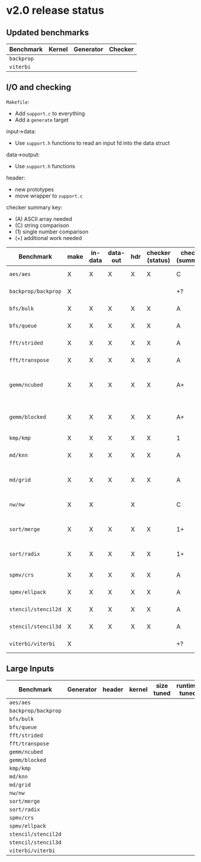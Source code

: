 # v2.0 release status

## Updated benchmarks

Benchmark | Kernel | Generator | Checker
--------- | ------ | --------- | -------
`backprop` | | |
`viterbi` | | |

## I/O and checking
`Makefile`:
 - Add `support.c` to everything
 - Add a `generate` target

input->data:
 - Use `support.h` functions to read an input fd into the data struct

data->output:
 - Use `support.h` functions

header:
 - new prototypes
 - move wrapper to `support.c`

checker summary key:
 - (A) ASCII array needed
 -  (C) string comparison
 - (1) single number comparison
 - (+) additional work needed

Benchmark | make | in-data | data-out | hdr | checker (status) | checker (summary) | checker (description)
--------- | ---- | ------- | -------- | --- | ---------------- | ----------------- | ---------------------
`aes/aes` |X|X|X|X|X|C|string compare
`backprop/backprop` |X| | | | |+?|(more work needed)
`bfs/bulk` |X|X|X|X|X|A|horizon counts
`bfs/queue` |X|X|X|X|X|A|horizon counts
`fft/strided` |X|X|X|X|X|A|compare array ±eps
`fft/transpose` |X|X|X|X|X|A|compare array ±eps
`gemm/ncubed` |X|X|X|X|X|A+|compare matrix ±eps; change data type to float
`gemm/blocked` |X|X|X|X|X|A+|compare matrix ±eps; change data type to float
`kmp/kmp` |X|X|X|X|X|1|match count
`md/knn` |X|X|X|X|X|A|compare positions ±eps
`md/grid` |X|X|X|X|X|A|compare positions ±eps
`nw/nw` |X|X| |X| |C|Compare aligned sequences
`sort/merge` |X|X|X|X|X|1+|Check sortedness and sum
`sort/radix` |X|X|X|X|X|1+|Check sortedness and sum
`spmv/crs` |X|X|X|X|X|A|Compare vector ±eps
`spmv/ellpack` |X|X|X|X|X|A|Compare vector ±eps
`stencil/stencil2d` |X|X|X|X|X|A|Compare matrix
`stencil/stencil3d` |X|X|X|X|X|A|Compare matrix
`viterbi/viterbi` |X| | | | |+?|(more work needed)

## Large Inputs
Benchmark | Generator | header | kernel | size tuned | runtime tuned
--------- | --------- | ------ | ------ | ---------- | -------------
`aes/aes` | | | | |
`backprop/backprop` | | | | |
`bfs/bulk` | | | | |
`bfs/queue` | | | | |
`fft/strided` | | | | |
`fft/transpose` | | | | |
`gemm/ncubed` | | | | |
`gemm/blocked` | | | | |
`kmp/kmp` | | | | |
`md/knn` | | | | |
`md/grid` | | | | |
`nw/nw` | | | | |
`sort/merge` | | | | |
`sort/radix` | | | | |
`spmv/crs` | | | | |
`spmv/ellpack` | | | | |
`stencil/stencil2d` | | | | |
`stencil/stencil3d` | | | | |
`viterbi/viterbi` | | | | |
